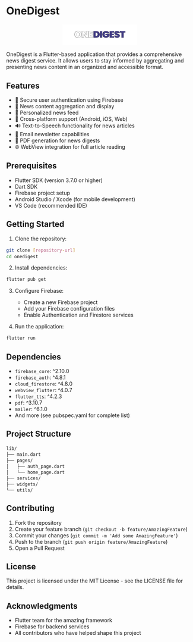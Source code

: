 # OneDigest

<div align="center">
  <img src="assets/icon/logo.png" alt="OneDigest Logo" width="200"/>
</div>

OneDigest is a Flutter-based application that provides a comprehensive news digest service. It allows users to stay informed by aggregating and presenting news content in an organized and accessible format.

## Features

- 🔐 Secure user authentication using Firebase
- 📰 News content aggregation and display
- 🎯 Personalized news feed
- 📱 Cross-platform support (Android, iOS, Web)
- 🔊 Text-to-Speech functionality for news articles
- 📧 Email newsletter capabilities
- 📄 PDF generation for news digests
- 🌐 WebView integration for full article reading

## Prerequisites

- Flutter SDK (version 3.7.0 or higher)
- Dart SDK
- Firebase project setup
- Android Studio / Xcode (for mobile development)
- VS Code (recommended IDE)

## Getting Started

1. Clone the repository:
```bash
git clone [repository-url]
cd onedigest
```

2. Install dependencies:
```bash
flutter pub get
```

3. Configure Firebase:
   - Create a new Firebase project
   - Add your Firebase configuration files
   - Enable Authentication and Firestore services

4. Run the application:
```bash
flutter run
```

## Dependencies

- `firebase_core`: ^2.10.0
- `firebase_auth`: ^4.8.1
- `cloud_firestore`: ^4.8.0
- `webview_flutter`: ^4.0.7
- `flutter_tts`: ^4.2.3
- `pdf`: ^3.10.7
- `mailer`: ^6.1.0
- And more (see pubspec.yaml for complete list)

## Project Structure

```
lib/
├── main.dart
├── pages/
│   ├── auth_page.dart
│   └── home_page.dart
├── services/
├── widgets/
└── utils/
```

## Contributing

1. Fork the repository
2. Create your feature branch (`git checkout -b feature/AmazingFeature`)
3. Commit your changes (`git commit -m 'Add some AmazingFeature'`)
4. Push to the branch (`git push origin feature/AmazingFeature`)
5. Open a Pull Request

## License

This project is licensed under the MIT License - see the LICENSE file for details.

## Acknowledgments

- Flutter team for the amazing framework
- Firebase for backend services
- All contributors who have helped shape this project
